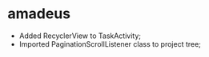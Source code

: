 # amadeus
- Added RecyclerView to TaskActivity;
- Imported PaginationScrollListener class to project tree;
